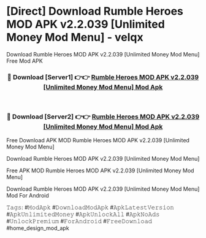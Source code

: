 # [Direct] Download Rumble Heroes MOD APK v2.2.039 [Unlimited Money Mod Menu] - velqx
Download Rumble Heroes MOD APK v2.2.039 [Unlimited Money Mod Menu] Free Mod APK

<div align="center">
<h3>🔴 Download [Server1] 👉👉 <a href="https://apk-comot.site?title=Rumble_Heroes_MOD_APK_v2.2.039_[Unlimited_Money_Mod_Menu]">Rumble Heroes MOD APK v2.2.039 [Unlimited Money Mod Menu] Mod Apk</a></h3><br>

<h3>🔴 Download [Server2] 👉👉 <a href="https://apk-comot.site?title=Rumble_Heroes_MOD_APK_v2.2.039_[Unlimited_Money_Mod_Menu]">Rumble Heroes MOD APK v2.2.039 [Unlimited Money Mod Menu] Mod Apk</a></h3>
</div>


Free Download APK MOD Rumble Heroes MOD APK v2.2.039 [Unlimited Money Mod Menu]

Download Rumble Heroes MOD APK v2.2.039 [Unlimited Money Mod Menu] 

Free APK MOD Rumble Heroes MOD APK v2.2.039 [Unlimited Money Mod Menu] 

Download Rumble Heroes MOD APK v2.2.039 [Unlimited Money Mod Menu] Mod For Android

𝚃𝚊𝚐𝚜: #𝙼𝚘𝚍𝙰𝚙𝚔 #𝙳𝚘𝚠𝚗𝚕𝚘𝚊𝚍𝙼𝚘𝚍𝙰𝚙𝚔 #𝙰𝚙𝚔𝙻𝚊𝚝𝚎𝚜𝚝𝚅𝚎𝚛𝚜𝚒𝚘𝚗 #𝙰𝚙𝚔𝚄𝚗𝚕𝚒𝚖𝚒𝚝𝚎𝚍𝙼𝚘𝚗𝚎𝚢 #𝙰𝚙𝚔𝚄𝚗𝚕𝚘𝚌𝚔𝙰𝚕𝚕 #𝙰𝚙𝚔𝙽𝚘𝙰𝚍𝚜 #𝚄𝚗𝚕𝚘𝚌𝚔𝙿𝚛𝚎𝚖𝚒𝚞𝚖 #𝙵𝚘𝚛𝙰𝚗𝚍𝚛𝚘𝚒𝚍 #𝙵𝚛𝚎𝚎𝙳𝚘𝚠𝚗𝚕𝚘𝚊𝚍 #home_design_mod_apk